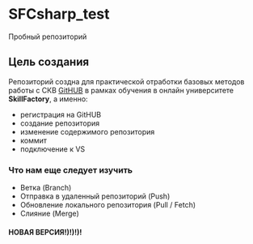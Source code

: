 # SFCsharp_test
Пробный репозиторий

## Цель создания

Репозиторий создна для практической отработки базовых методов работы с СКВ [GitHUB](github.com) в рамках обучения в онлайн университете **SkillFactory**, а именно:

* регистрация на GitHUB
* создание репозитория
* изменение содержимого репозитория
* коммит
* подключение к VS

### Что нам еще следует изучить

* Ветка (Branch)
* Отправка в удаленный репозиторий (Push)
* Обновление локального репозитория (Pull / Fetch)
* Слияние (Merge)

#### НОВАЯ ВЕРСИЯ!)!)!)!
